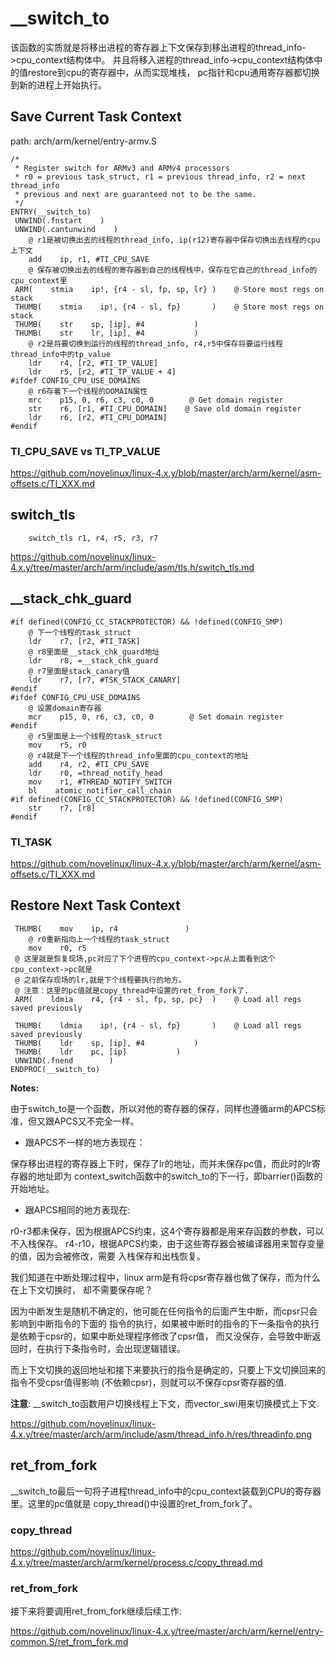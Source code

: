 __switch_to
========================================

该函数的实质就是将移出进程的寄存器上下文保存到移出进程的thread_info->cpu_context结构体中。
并且将移入进程的thread_info->cpu_context结构体中的值restore到cpu的寄存器中，从而实现堆栈，
pc指针和cpu通用寄存器都切换到新的进程上开始执行。

Save Current Task Context
----------------------------------------

path: arch/arm/kernel/entry-armv.S
```
/*
 * Register switch for ARMv3 and ARMv4 processors
 * r0 = previous task_struct, r1 = previous thread_info, r2 = next thread_info
 * previous and next are guaranteed not to be the same.
 */
ENTRY(__switch_to)
 UNWIND(.fnstart    )
 UNWIND(.cantunwind    )
    @ r1是被切换出去的线程的thread_info, ip(r12)寄存器中保存切换出去线程的cpu上下文
    add    ip, r1, #TI_CPU_SAVE
    @ 保存被切换出去的线程的寄存器到自己的线程栈中，保存在它自己的thread_info的cpu_context里
 ARM(    stmia    ip!, {r4 - sl, fp, sp, lr} )    @ Store most regs on stack
 THUMB(    stmia    ip!, {r4 - sl, fp}       )    @ Store most regs on stack
 THUMB(    str    sp, [ip], #4           )
 THUMB(    str    lr, [ip], #4           )
    @ r2是将要切换到运行的线程的thread_info, r4,r5中保存将要运行线程thread_info中的tp_value
    ldr    r4, [r2, #TI_TP_VALUE]
    ldr    r5, [r2, #TI_TP_VALUE + 4]
#ifdef CONFIG_CPU_USE_DOMAINS
    @ r6存着下一个线程的DOMAIN属性
    mrc    p15, 0, r6, c3, c0, 0        @ Get domain register
    str    r6, [r1, #TI_CPU_DOMAIN]    @ Save old domain register
    ldr    r6, [r2, #TI_CPU_DOMAIN]
#endif
```

### TI_CPU_SAVE vs TI_TP_VALUE

https://github.com/novelinux/linux-4.x.y/blob/master/arch/arm/kernel/asm-offsets.c/TI_XXX.md

switch_tls
----------------------------------------

```
    switch_tls r1, r4, r5, r3, r7
```

https://github.com/novelinux/linux-4.x.y/tree/master/arch/arm/include/asm/tls.h/switch_tls.md

__stack_chk_guard
-----------------------

```
#if defined(CONFIG_CC_STACKPROTECTOR) && !defined(CONFIG_SMP)
    @ 下一个线程的task_struct
    ldr    r7, [r2, #TI_TASK]
    @ r8里面是__stack_chk_guard地址
    ldr    r8, =__stack_chk_guard
    @ r7里面是stack_canary值
    ldr    r7, [r7, #TSK_STACK_CANARY]
#endif
#ifdef CONFIG_CPU_USE_DOMAINS
    @ 设置domain寄存器
    mcr    p15, 0, r6, c3, c0, 0        @ Set domain register
#endif
    @ r5里面是上一个线程的task_struct
    mov    r5, r0
    @ r4就是下一个线程的thread_info里面的cpu_context的地址
    add    r4, r2, #TI_CPU_SAVE
    ldr    r0, =thread_notify_head
    mov    r1, #THREAD_NOTIFY_SWITCH
    bl    atomic_notifier_call_chain
#if defined(CONFIG_CC_STACKPROTECTOR) && !defined(CONFIG_SMP)
    str    r7, [r8]
#endif
```

### TI_TASK

https://github.com/novelinux/linux-4.x.y/blob/master/arch/arm/kernel/asm-offsets.c/TI_XXX.md

Restore Next Task Context
----------------------------------------

```
 THUMB(    mov    ip, r4               )
    @ r0重新指向上一个线程的task_struct
    mov    r0, r5
 @ 这里就是恢复现场,pc对应了下个进程的cpu_context->pc从上面看到这个cpu_context->pc就是
 @ 之前保存现场的lr,就是下个线程要执行的地方。
 @ 注意：这里的pc值就是copy_thread中设置的ret_from_fork了.
 ARM(    ldmia    r4, {r4 - sl, fp, sp, pc}  )    @ Load all regs saved previously

 THUMB(    ldmia    ip!, {r4 - sl, fp}       )    @ Load all regs saved previously
 THUMB(    ldr    sp, [ip], #4           )
 THUMB(    ldr    pc, [ip]           )
 UNWIND(.fnend        )
ENDPROC(__switch_to)
```

**Notes:**

由于switch_to是一个函数，所以对他的寄存器的保存，同样也遵循arm的APCS标准，但又跟APCS又不完全一样。

* 跟APCS不一样的地方表现在：

保存移出进程的寄存器上下时，保存了lr的地址，而并未保存pc值，而此时的lr寄存器的地址即为
context_switch函数中的switch_to的下一行，即barrier()函数的开始地址。

* 跟APCS相同的地方表现在:

r0-r3都未保存，因为根据APCS约束，这4个寄存器都是用来存函数的参数，可以不入栈保存。
r4-r10，根据APCS约束，由于这些寄存器会被编译器用来暂存变量的值，因为会被修改，需要
入栈保存和出栈恢复。

我们知道在中断处理过程中，linux arm是有将cpsr寄存器也做了保存，而为什么在上下文切换时，
却不需要保存呢？

因为中断发生是随机不确定的，他可能在任何指令的后面产生中断，而cpsr只会影响到中断指令的下面的
指令的执行，如果被中断时的指令的下一条指令的执行是依赖于cpsr的，如果中断处理程序修改了cpsr值，
而又没保存，会导致中断返回时，在执行下条指令时，会出现逻辑错误。

而上下文切换的返回地址和接下来要执行的指令是确定的，只要上下文切换回来的指令不受cpsr值得影响
(不依赖cpsr)，则就可以不保存cpsr寄存器的值.

**注意**: __switch_to函数用户切换线程上下文，而vector_swi用来切换模式上下文.

https://github.com/novelinux/linux-4.x.y/tree/master/arch/arm/include/asm/thread_info.h/res/threadinfo.png

ret_from_fork
----------------------------------------

__switch_to最后一句将子进程thread_info中的cpu_context装载到CPU的寄存器里。这里的pc值就是
copy_thread()中设置的ret_from_fork了。

### copy_thread

https://github.com/novelinux/linux-4.x.y/tree/master/arch/arm/kernel/process.c/copy_thread.md

### ret_from_fork

接下来将要调用ret_from_fork继续后续工作:

https://github.com/novelinux/linux-4.x.y/tree/master/arch/arm/kernel/entry-common.S/ret_from_fork.md
